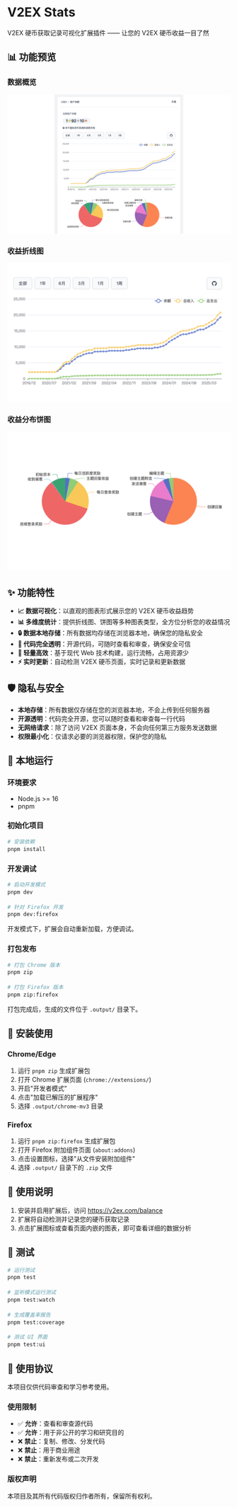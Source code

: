 # V2EX Stats

V2EX 硬币获取记录可视化扩展插件 —— 让您的 V2EX 硬币收益一目了然

## 📊 功能预览

### 数据概览
![数据概览](./assets/overview.png)

### 收益折线图
![收益折线图](./assets/line-chart.png)

### 收益分布饼图
![收益分布饼图](./assets/pie-chart.png)

## ✨ 功能特性

- **📈 数据可视化**：以直观的图表形式展示您的 V2EX 硬币收益趋势
- **📊 多维度统计**：提供折线图、饼图等多种图表类型，全方位分析您的收益情况
- **🔒 数据本地存储**：所有数据均存储在浏览器本地，确保您的隐私安全
- **👀 代码完全透明**：开源代码，可随时查看和审查，确保安全可信
- **🚀 轻量高效**：基于现代 Web 技术构建，运行流畅，占用资源少
- **⚡ 实时更新**：自动检测 V2EX 硬币页面，实时记录和更新数据

## 🛡️ 隐私与安全

- **本地存储**：所有数据仅存储在您的浏览器本地，不会上传到任何服务器
- **开源透明**：代码完全开源，您可以随时查看和审查每一行代码
- **无网络请求**：除了访问 V2EX 页面本身，不会向任何第三方服务发送数据
- **权限最小化**：仅请求必要的浏览器权限，保护您的隐私

## 🚀 本地运行

### 环境要求

- Node.js >= 16
- pnpm

### 初始化项目

```bash
# 安装依赖
pnpm install
```

### 开发调试

```bash
# 启动开发模式
pnpm dev

# 针对 Firefox 开发
pnpm dev:firefox
```

开发模式下，扩展会自动重新加载，方便调试。

### 打包发布

```bash
# 打包 Chrome 版本
pnpm zip

# 打包 Firefox 版本
pnpm zip:firefox
```

打包完成后，生成的文件位于 `.output/` 目录下。

## 🔧 安装使用

### Chrome/Edge

1. 运行 `pnpm zip` 生成扩展包
2. 打开 Chrome 扩展页面 (`chrome://extensions/`)
3. 开启"开发者模式"
4. 点击"加载已解压的扩展程序"
5. 选择 `.output/chrome-mv3` 目录

### Firefox

1. 运行 `pnpm zip:firefox` 生成扩展包
2. 打开 Firefox 附加组件页面 (`about:addons`)
3. 点击设置图标，选择"从文件安装附加组件"
4. 选择 `.output/` 目录下的 `.zip` 文件

## 📝 使用说明

1. 安装并启用扩展后，访问 https://v2ex.com/balance
2. 扩展将自动检测并记录您的硬币获取记录
3. 点击扩展图标或查看页面内嵌的图表，即可查看详细的数据分析

## 🧪 测试

```bash
# 运行测试
pnpm test

# 监听模式运行测试
pnpm test:watch

# 生成覆盖率报告
pnpm test:coverage

# 测试 UI 界面
pnpm test:ui
```

## 📄 使用协议

本项目仅供代码审查和学习参考使用。

### 使用限制

- ✅ **允许**：查看和审查源代码
- ✅ **允许**：用于非公开的学习和研究目的
- ❌ **禁止**：复制、修改、分发代码
- ❌ **禁止**：用于商业用途
- ❌ **禁止**：重新发布或二次开发

### 版权声明

本项目及其所有代码版权归作者所有，保留所有权利。
